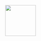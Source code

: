 <div id="header" align="center">
  <img src="https://giphy.com/clips/laughing-ZvUAI1yaF2vlu06ZSu" width="100"/>
</div>
